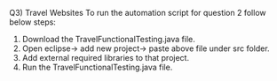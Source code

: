 
Q3) Travel Websites
To run the automation script for question 2 follow below steps:
1. Download the TravelFunctionalTesting.java file.
2. Open eclipse-> add new project-> paste above file under src folder.
3. Add external required libraries to that project.
4. Run the TravelFunctionalTesting.java file.
